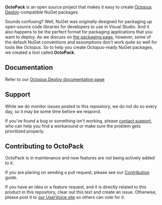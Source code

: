 **OctoPack** is an open source project that makes it easy to create [Octopus Deploy](http://octopusdeploy.com)-compatible NuGet packages.

Sounds confusing? Well, NuGet was originally designed for packaging up open-source code libraries for developers to use in Visual Studio. And it also happens to be the perfect format for packaging applications that you want to deploy. As we discuss on [the packaging page](http://octopusdeploy.com/documentation/packaging "Packaging NuGet packages for Octopus"), however, some of the default NuGet conventions and assumptions don't work quite so well for tools like Octopus. So to help you create Octopus-ready NuGet packages, we created a tool called **OctoPack**. 


## Documentation
Refer to our [Octopus Deploy documentation page](https://octopus.com/docs/packaging-applications/nuget-packages/using-octopack)

## Support

While we do monitor issues posted to this repository, we do not do so every day, so it may be some time before we respond.

If you've found a bug or something isn't working, please [contact support](http://octopusdeploy.com/support), who can help you find a workaround or make sure the problem gets prioritized properly.

## Contributing to OctoPack

OctoPack is in maintenance and new features are not being actively added to it. 

If you are planing on sending a pull request, please see our [Contribution](CONTRIBUTING.md) guide.

If you have an idea or a feature request, and it is directly related to this product in this repository, clear out this text and create an issue. Otherwise, please post it to [our UserVoice site](http://octopusdeploy.uservoice.com) so others can vote for it.
